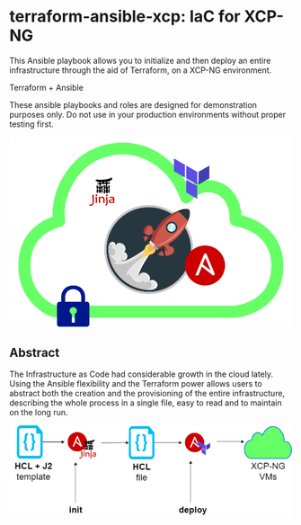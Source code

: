 # terraform-ansible-xcp: IaC for XCP-NG
This Ansible playbook allows you to initialize and then deploy an entire infrastructure through the aid of Terraform, on a XCP-NG environment.

Terraform + Ansible

These ansible playbooks and roles are designed for demonstration purposes only. Do not use in your production environments without proper testing first.

![logo](./images/logo.png)

## Abstract

The Infrastructure as Code had considerable growth in the cloud lately.
Using the Ansible flexibility and the Terraform power allows users to abstract both the creation and the provisioning of the entire infrastructure, describing the whole process in a single file, easy to read and to maintain on the long run.

![flow](./images/terraform-ansible-xcp-flow.png)